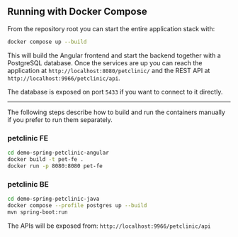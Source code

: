 ## Running with Docker Compose

From the repository root you can start the entire application stack with:

```bash
docker compose up --build
```

This will build the Angular frontend and start the backend together with a
PostgreSQL database. Once the services are up you can reach the application at
`http://localhost:8080/petclinic/` and the REST API at
`http://localhost:9966/petclinic/api`.

The database is exposed on port `5433` if you want to connect to it directly.

---

The following steps describe how to build and run the containers manually if
you prefer to run them separately.

### petclinic FE

```bash
cd demo-spring-petclinic-angular
docker build -t pet-fe .
docker run -p 8080:8080 pet-fe
```

### petclinic BE

```bash
cd demo-spring-petclinic-java
docker compose --profile postgres up --build
mvn spring-boot:run
```

The APIs will be exposed from: `http://localhost:9966/petclinic/api`

